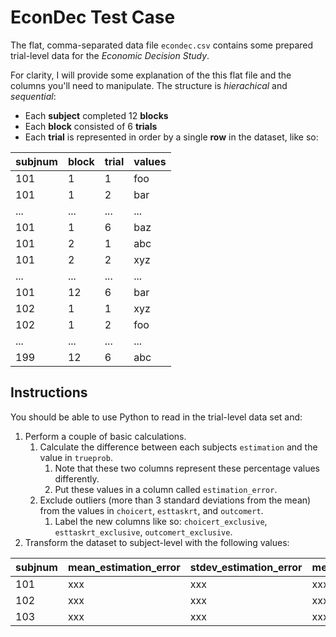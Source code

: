# EconDec Test Case

The flat, comma-separated data file `econdec.csv` contains some prepared trial-level data for the *Economic Decision Study*.

For clarity, I will provide some explanation of the this flat file and the columns you'll need to manipulate. The structure is *hierachical* and *sequential*:
- Each **subject** completed 12 **blocks**
- Each **block** consisted of 6 **trials**
- Each **trial** is represented in order by a single **row** in the dataset, like so:

| subjnum | block | trial | values |
| ------- | ----- | ----- | ------ |
| 101     | 1     | 1     | foo    |
| 101     | 1     | 2     | bar    |
| ...     | ...   | ...   | ...    |
| 101     | 1     | 6     | baz    |
| 101     | 2     | 1     | abc    |
| 101     | 2     | 2     | xyz    |
| ...     | ...   | ...   | ...    |
| 101     | 12    | 6     | bar    |
| 102     | 1     | 1     | xyz    |
| 102     | 1     | 2     | foo    |
| ...     | ...   | ...   | ...    |
| 199     | 12    | 6     | abc    |

## Instructions
You should be able to use Python to read in the trial-level data set and:
1. Perform a couple of basic calculations.
    1. Calculate the difference between each subjects `estimation` and the value in `trueprob`.
        1. Note that these two columns represent these percentage values differently.
        2. Put these values in a column called  `estimation_error`.
    2. Exclude outliers (more than 3 standard deviations from the mean) from the values in `choicert`, `esttaskrt`, and `outcomert`.
        1. Label the new columns like so: `choicert_exclusive`, `esttaskrt_exclusive`, `outcomert_exclusive`.
2. Transform the dataset to subject-level with the following values:

| subjnum | mean_estimation_error | stdev_estimation_error | mean_choicert | mean_esttaskrt | mean_outcomert |
| ------- | --------------------- | ---------------------- | ------------- | -------------- | -------------- |
| 101     | xxx                   | xxx                    | xxx           | xxx            | xxx            |
| 102     | xxx                   | xxx                    | xxx           | xxx            | xxx            |
| 103     | xxx                   | xxx                    | xxx           | xxx            | xxx            |
